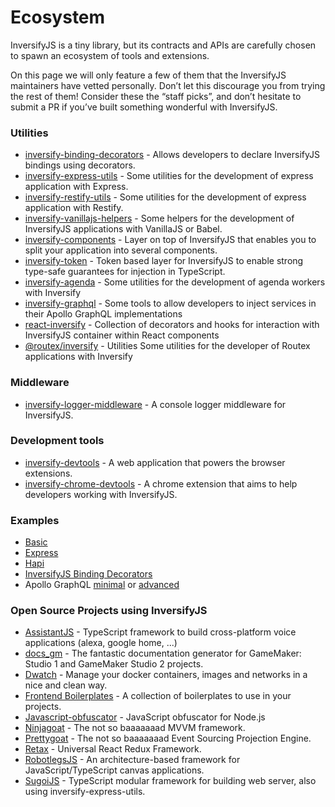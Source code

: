 # Ecosystem
InversifyJS is a tiny library, but its contracts and APIs are carefully chosen to spawn an ecosystem of tools and extensions.

On this page we will only feature a few of them that the InversifyJS maintainers have vetted personally. 
Don’t let this discourage you from trying the rest of them!
Consider these the “staff picks”, and don’t hesitate to submit a PR if you’ve built something wonderful with InversifyJS.

### Utilities
- [inversify-binding-decorators](https://github.com/inversify/inversify-binding-decorators) - Allows developers to declare InversifyJS bindings using decorators.
- [inversify-express-utils](https://github.com/inversify/inversify-express-utils) - Some utilities for the development of express application with Express.
- [inversify-restify-utils](https://github.com/inversify/inversify-restify-utils) - Some utilities for the development of express application with Restify.
- [inversify-vanillajs-helpers](https://github.com/inversify/inversify-vanillajs-helpers) - Some helpers for the development of InversifyJS applications with VanillaJS or Babel.
- [inversify-components](https://github.com/webcomputing/inversify-components) - Layer on top of InversifyJS that enables you to split your application into several components.
- [inversify-token](https://github.com/mscharley/inversify-token) - Token based layer for InversifyJS to enable strong type-safe guarantees for injection in TypeScript.
- [inversify-agenda](https://github.com/lautarobock/inversify-agenda) - Some utilities for the development of agenda workers with Inversify
- [inversify-graphql](https://github.com/oguimbal/inversify-graphql) - Some tools to allow developers to inject services in their Apollo GraphQL implementations
- [react-inversify](https://github.com/org-redtea/react-inversify) - Collection of decorators and hooks for interaction with InversifyJS container within React components
- [@routex/inversify](https://github.com/routexjs/routex-inversify) - Utilities Some utilities for the developer of Routex applications with Inversify

### Middleware
- [inversify-logger-middleware](https://github.com/inversify/inversify-logger-middleware) - A console logger middleware for InversifyJS.

### Development tools
- [inversify-devtools](https://github.com/inversify/inversify-devtools) - A web application that powers the browser extensions.
- [inversify-chrome-devtools](https://github.com/inversify/inversify-chrome-devtools) - A chrome extension that aims to help developers working with InversifyJS.

### Examples
- [Basic](https://github.com/inversify/inversify-basic-example)
- [Express](https://github.com/inversify/inversify-express-example)
- [Hapi](https://github.com/inversify/inversify-hapi-example)
- [InversifyJS Binding Decorators](https://github.com/inversify/inversify-express-example/tree/master/BindingDecorators)
- Apollo GraphQL [minimal](https://github.com/oguimbal/inversify-graphql/tree/master/sample/minimal) or [advanced](https://github.com/oguimbal/inversify-graphql/tree/master/sample/complex-types)

### Open Source Projects using InversifyJS
<!-- The links are ordered alphabetically acording to the name -->
- [AssistantJS](http://assistantjs.org) - TypeScript framework to build cross-platform voice applications (alexa, google home, ...)
- [docs_gm](https://github.com/jhm-ciberman/docs_gm) - The fantastic documentation generator for GameMaker: Studio 1 and GameMaker Studio 2 projects.
- [Dwatch](https://github.com/Mercateo/dwatch) - Manage your docker containers, images and networks in a nice and clean way.
- [Frontend Boilerplates](https://boilerplates.js.org) - A collection of boilerplates to use in your projects.
- [Javascript-obfuscator](https://github.com/javascript-obfuscator/javascript-obfuscator) - JavaScript obfuscator for Node.js
- [Ninjagoat](https://www.npmjs.com/package/ninjagoat) - The not so baaaaaaad MVVM framework.
- [Prettygoat](https://www.npmjs.com/package/prettygoat) - The not so baaaaaaad Event Sourcing Projection Engine.
- [Retax](https://github.com/retaxJS) - Universal React Redux Framework.
- [RobotlegsJS](https://github.com/GoodgameStudios/RobotlegsJS) - An architecture-based framework for JavaScript/TypeScript canvas applications.
- [SugoiJS](https://github.com/sugoiJS/Demo) - TypeScript modular framework for building web server, also using inversify-express-utils.








